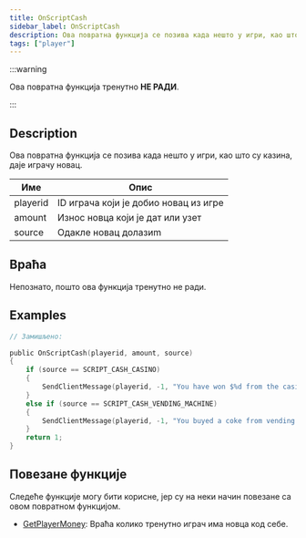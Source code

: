 ```yaml
---
title: OnScriptCash
sidebar_label: OnScriptCash
description: Ова повратна функција се позива када нешто у игри, као што су казина, даје играчу новац.
tags: ["player"]
---
```


:::warning

Ова повратна функција тренутно **НЕ РАДИ**.

:::

## Description

Ова повратна функција се позива када нешто у игри, као што су казина, даје играчу новац.

| Име      | Опис                                            |
|----------|-------------------------------------------------|
| playerid | ID играча који је добио новац из игре           |
| amount   | Износ новца који је дат или узет                |
| source   | Одакле новац долазиm                            |

## Враћа

Непознато, пошто ова функција тренутно не ради.

## Examples

```c
// Замишљено:

public OnScriptCash(playerid, amount, source)
{
    if (source == SCRIPT_CASH_CASINO)
    {
        SendClientMessage(playerid, -1, "You have won $%d from the casino!", amount);
    }
    else if (source == SCRIPT_CASH_VENDING_MACHINE)
    {
        SendClientMessage(playerid, -1, "You buyed a coke from vending machine for $%d", amount);
    }
    return 1;
}
```

## Повезане функције

Следеће функције могу бити корисне, јер су на неки начин повезане са овом повратном функцијом.

- [GetPlayerMoney](../functions/GetPlayerMoney): Враћа колико тренутно играч има новца код себе.
